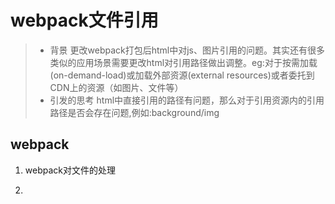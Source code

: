 # webpack文件引用

> - 背景
    更改webpack打包后html中对js、图片引用的问题。其实还有很多类似的应用场景需要更改html对引用路径做出调整。eg:对于按需加载(on-demand-load)或加载外部资源(external resources)或者委托到CDN上的资源（如图片、文件等）
> - 引发的思考
    html中直接引用的路径有问题，那么对于引用资源内的引用路径是否会存在问题,例如:background/img

## webpack

1. webpack对文件的处理
   
2. 

